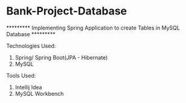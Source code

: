# Bank-Project-Database

********* Implementing Spring Application to create Tables in MySQL Database *********

Technologies Used:
  1) Spring/ Spring Boot(JPA - Hibernate)
  2) MySQL

Tools Used:
  1) Intellij Idea
  2) MySQL Workbench
